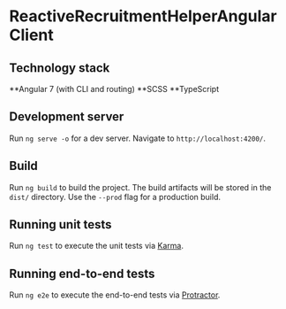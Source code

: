 # ReactiveRecruitmentHelperAngularClient



## Technology stack

**Angular 7 (with CLI and routing)
**SCSS
**TypeScript

## Development server

Run `ng serve -o` for a dev server. Navigate to `http://localhost:4200/`.

## Build

Run `ng build` to build the project. The build artifacts will be stored in the `dist/` directory. Use the `--prod` flag for a production build.

## Running unit tests

Run `ng test` to execute the unit tests via [Karma](https://karma-runner.github.io).

## Running end-to-end tests

Run `ng e2e` to execute the end-to-end tests via [Protractor](http://www.protractortest.org/).
